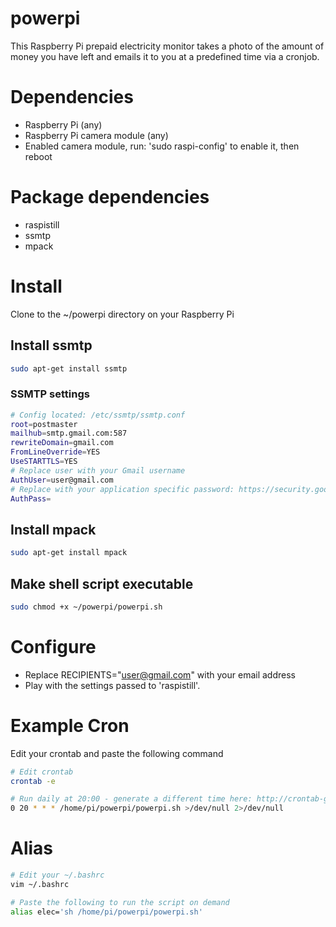 # powerpi
This Raspberry Pi prepaid electricity monitor takes a photo of the amount of money you have left and emails it to you at a predefined time via a cronjob.

# Dependencies
- Raspberry Pi (any)
- Raspberry Pi camera module (any)
- Enabled camera module, run: 'sudo raspi-config' to enable it, then reboot

# Package dependencies
- raspistill
- ssmtp
- mpack

# Install
Clone to the ~/powerpi directory on your Raspberry Pi

## Install ssmtp
```bash
sudo apt-get install ssmtp
```
### SSMTP settings
```bash
# Config located: /etc/ssmtp/ssmtp.conf
root=postmaster
mailhub=smtp.gmail.com:587
rewriteDomain=gmail.com
FromLineOverride=YES
UseSTARTTLS=YES
# Replace user with your Gmail username
AuthUser=user@gmail.com
# Replace with your application specific password: https://security.google.com/settings/security/apppasswords
AuthPass=
```

## Install mpack
```bash
sudo apt-get install mpack
```

## Make shell script executable
```bash
sudo chmod +x ~/powerpi/powerpi.sh
```

# Configure
- Replace RECIPIENTS="user@gmail.com" with your email address
- Play with the settings passed to 'raspistill'.

# Example Cron
Edit your crontab and paste the following command
```bash
# Edit crontab
crontab -e
```

```bash
# Run daily at 20:00 - generate a different time here: http://crontab-generator.org
0 20 * * * /home/pi/powerpi/powerpi.sh >/dev/null 2>/dev/null
```

# Alias
```bash
# Edit your ~/.bashrc
vim ~/.bashrc

# Paste the following to run the script on demand
alias elec='sh /home/pi/powerpi/powerpi.sh'
```
